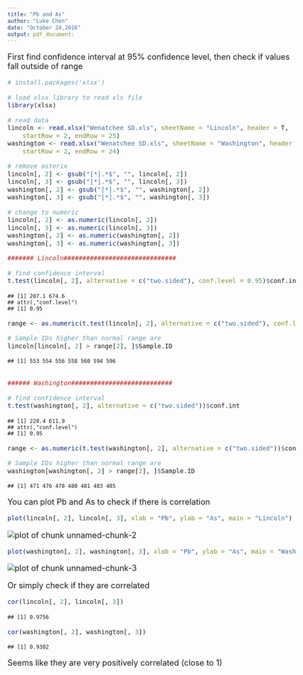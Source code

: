 ```yaml
---
title: "Pb and As"
author: "Luke Chen"
date: "October 24,2016"
output: pdf_document:
---
```


<style type="text/css">

body, td {
   font-size: 18px;
}
code.r{
  font-size: 14px;
}
pre {
  font-size: 14px
}
</style>




First find confidence interval at 95% confidence level, then check if values fall outside of range



```r
# install.packages('xlsx')

# load xlsx library to read xls file
library(xlsx)

# read data
lincoln <- read.xlsx("Wenatchee SD.xls", sheetName = "Lincoln", header = T, 
    startRow = 2, endRow = 25)
washington <- read.xlsx("Wenatchee SD.xls", sheetName = "Washington", header = T, 
    startRow = 2, endRow = 24)

# remove asterix
lincoln[, 2] <- gsub("[*].*$", "", lincoln[, 2])
lincoln[, 3] <- gsub("[*].*$", "", lincoln[, 3])
washington[, 2] <- gsub("[*].*$", "", washington[, 2])
washington[, 3] <- gsub("[*].*$", "", washington[, 3])

# change to numeric
lincoln[, 2] <- as.numeric(lincoln[, 2])
lincoln[, 3] <- as.numeric(lincoln[, 3])
washington[, 2] <- as.numeric(washington[, 2])
washington[, 3] <- as.numeric(washington[, 3])

####### Lincoln##############################

# find confidence interval
t.test(lincoln[, 2], alternative = c("two.sided"), conf.level = 0.95)$conf.int
```

```
## [1] 207.1 674.6
## attr(,"conf.level")
## [1] 0.95
```

```r
range <- as.numeric(t.test(lincoln[, 2], alternative = c("two.sided"), conf.level = 0.95)$conf.int)

# Sample IDs higher than normal range are
lincoln[lincoln[, 2] > range[2], ]$Sample.ID
```

```
## [1] 553 554 556 558 560 594 596
```

```r

###### Washington###########################

# find confidence interval
t.test(washington[, 2], alternative = c("two.sided"))$conf.int
```

```
## [1] 228.4 611.9
## attr(,"conf.level")
## [1] 0.95
```

```r
range <- as.numeric(t.test(washington[, 2], alternative = c("two.sided"))$conf.int)

# Sample IDs higher than normal range are
washington[washington[, 2] > range[2], ]$Sample.ID
```

```
## [1] 471 476 478 480 481 483 485
```


You can plot Pb and As to check if there is correlation


```r
plot(lincoln[, 2], lincoln[, 3], xlab = "Pb", ylab = "As", main = "Lincoln")
```

![plot of chunk unnamed-chunk-2](figure/unnamed-chunk-2.png) 



```r
plot(washington[, 2], washington[, 3], xlab = "Pb", ylab = "As", main = "Washington")
```

![plot of chunk unnamed-chunk-3](figure/unnamed-chunk-3.png) 


Or simply check if they are correlated


```r
cor(lincoln[, 2], lincoln[, 3])
```

```
## [1] 0.9756
```

```r
cor(washington[, 2], washington[, 3])
```

```
## [1] 0.9302
```


Seems like they are very positively correlated (close to 1)
